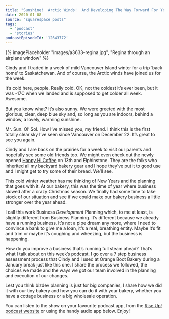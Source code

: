 ```yaml
---
title: "Sunshine!  Arctic Winds!  And Developing The Way Forward For Your Bakery"
date: 2020-01-08
source: "squarespace posts"
tags: 
  - "podcast"
  - "stories"
podcastEpisodeId: '12643772'
---
```

{% imagePlaceholder "images/a3633-regina.jpg", "Regina through an airplane window" %}

Cindy and I traded in a week of mild Vancouver Island winter for a trip ‘back home’ to Saskatchewan. And of course, the Arctic winds have joined us for the week.

It’s cold here, people. Really cold. OK, not the coldest it’s ever been, but it was -17C when we landed and is supposed to get colder all week. Awesome.

But you know what? It’s also sunny. We were greeted with the most glorious, clear, deep blue sky and, so long as you are indoors, behind a window, a lovely, warming sunshine.

Mr. Sun. Ol’ Sol. How I’ve missed you, my friend. I think this is the first totally clear sky I’ve seen since Vancouver on December 22. It’s great to see you again.

Cindy and I are back on the prairies for a week to visit our parents and hopefully see some old friends too. We might even check out the newly opened [Happy Hi Coffee](https://www.instagram.com/happyhicoffee/) on 13th and Elphinstone. They are the folks who inherited all my backyard bakery gear and I hope they’ve put it to good use and I might get to try some of their bread. We’ll see.

This cold winter weather has me thinking of New Years and the planning that goes with it. At our bakery, this was the time of year where business slowed after a crazy Christmas season. We finally had some time to take stock of our situation and see if we could make our bakery business a little stronger over the year ahead.

I call this work Business _Development_ Planning which, to me at least, is slightly different from Business Planning. It’s different because we already have a running business. It’s not a pipe dream any more, where I need to convince a bank to give me a loan, it’s a real, breathing entity. Maybe it’s fit and trim or maybe it’s coughing and wheezing, but the business is happening.

How do you improve a business that’s running full steam ahead? That’s what I talk about on this week’s podcast. I go over a 7 step business assessment process that Cindy and I used at Orange Boot Bakery during a January break just like this one. I share the process we followed, the choices we made and the ways we got our team involved in the planning and execution of our changes.

Lest you think bizdev planning is just for big companies, I share how we did it with our tiny bakery and how you can do it with your bakery, whether you have a cottage business or a big wholesale operation.

You can listen to the show on your favourite podcast app, from the [Rise Up! podcast website](http://riseuppod.com/rise-up-84-business-development-planning) or using the handy audio app below. Enjoy!

